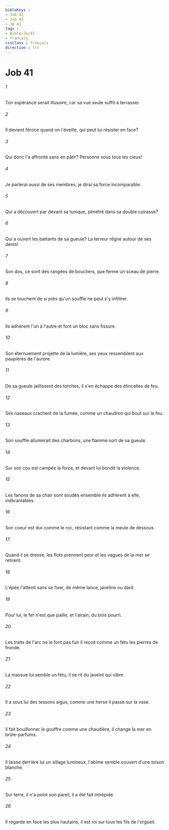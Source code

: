 ```yaml
---
bibleKeys : 
- Job 41
- Job 41
- Jb 41
tags : 
- Bible/Jb/41
- français
cssclass : français
direction : ltr
---
```


# Job 41

###### 1
Ton espérance serait illusoire, car sa vue seule suffit à terrasser.
###### 2
Il devient féroce quand on l'éveille, qui peut lui résister en face?
###### 3
Qui donc l'a affronté sans en pâtir? Personne sous tous les cieux!
###### 4
Je parlerai aussi de ses membres, je dirai sa force incomparable.
###### 5
Qui a découvert par devant sa tunique, pénétré dans sa double cuirasse?
###### 6
Qui a ouvert les battants de sa gueule? La terreur règne autour de ses dents!
###### 7
Son dos, ce sont des rangées de boucliers, que ferme un sceau de pierre.
###### 8
Ils se touchent de si près qu'un souffle ne peut s'y infiltrer.
###### 9
Ils adhèrent l'un à l'autre et font un bloc sans fissure.
###### 10
Son éternuement projette de la lumière, ses yeux ressemblent aux paupières de l'aurore.
###### 11
De sa gueule jaillissent des torches, il s'en échappe des étincelles de feu.
###### 12
Ses naseaux crachent de la fumée, comme un chaudron qui bout sur le feu.
###### 13
Son souffle allumerait des charbons, une flamme sort de sa gueule.
###### 14
Sur son cou est campée la force, et devant lui bondit la violence.
###### 15
Les fanons de sa chair sont soudés ensemble ils adhèrent à elle, inébranlables.
###### 16
Son coeur est dur comme le roc, résistant comme la meule de dessous.
###### 17
Quand il se dresse, les flots prennent peur et les vagues de la mer se retirent.
###### 18
L'épée l'atteint sans se fixer, de même lance, javeline ou dard.
###### 19
Pour lui, le fer n'est que paille, et l'airain, du bois pourri.
###### 20
Les traits de l'arc ne le font pas fuir il reçoit comme un fétu les pierres de fronde.
###### 21
La massue lui semble un fétu, il se rit du javelot qui vibre.
###### 22
Il a sous lui des tessons aigus, comme une herse il passe sur la vase.
###### 23
Il fait bouillonner le gouffre comme une chaudière, il change la mer en brûle-parfums.
###### 24
Il laisse derrière lui un sillage lumineux, l'abîme semble couvert d'une toison blanche.
###### 25
Sur terre, il n'a point son pareil, il a été fait intrépide.
###### 26
Il regarde en face les plus hautains, il est roi sur tous les fils de l'orgueil.
